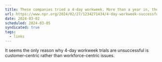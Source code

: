 ```yaml
---
title: These companies tried a 4-day workweek. More than a year in, they still love it
url: https://www.npr.org/2024/02/27/1234271434/4-day-workweek-successful-a-year-later-in-uk
date: 2024-03-02
scheduled: 2024-03-05
syndicated: true
tags:
  - links
---
```


It seems the only reason why 4-day workweek trials are unsuccessful is customer-centric rather than workforce-centric issues.
